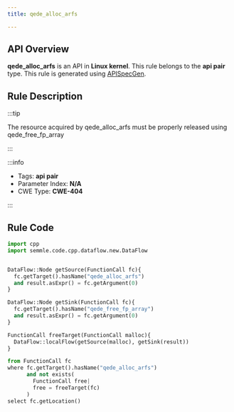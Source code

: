 ```yaml
---
title: qede_alloc_arfs

---
```



## API Overview
**qede_alloc_arfs** is an API in **Linux kernel**. This rule belongs to the **api pair** type. This rule is generated using [APISpecGen](../../tools/APISpecGen).
## Rule Description

:::tip

The resource acquired by qede_alloc_arfs must be properly released using qede_free_fp_array

:::

:::info

- Tags: **api pair**
- Parameter Index: **N/A**
- CWE Type: **CWE-404**

:::

## Rule Code
```python
import cpp
import semmle.code.cpp.dataflow.new.DataFlow


DataFlow::Node getSource(FunctionCall fc){
  fc.getTarget().hasName("qede_alloc_arfs")
  and result.asExpr() = fc.getArgument(0)
}

DataFlow::Node getSink(FunctionCall fc){
  fc.getTarget().hasName("qede_free_fp_array")
  and result.asExpr() = fc.getArgument(0)
}

FunctionCall freeTarget(FunctionCall malloc){
  DataFlow::localFlow(getSource(malloc), getSink(result))
}

from FunctionCall fc
where fc.getTarget().hasName("qede_alloc_arfs")
      and not exists(
        FunctionCall free| 
        free = freeTarget(fc)
      )
select fc.getLocation()

    
```